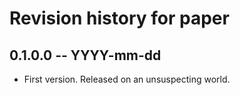# Revision history for paper

## 0.1.0.0 -- YYYY-mm-dd

* First version. Released on an unsuspecting world.
